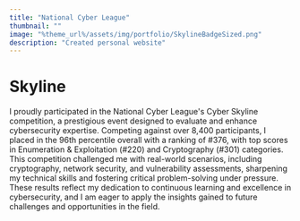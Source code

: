 ```yaml
---
title: "National Cyber League"
thumbnail: ""
image: "%theme_url%/assets/img/portfolio/SkylineBadgeSized.png"
description: "Created personal website"
---
```


# Skyline

I proudly participated in the National Cyber League's Cyber Skyline competition, a prestigious event designed to evaluate and enhance cybersecurity expertise. Competing against over 8,400 participants, I placed in the 96th percentile overall with a ranking of #376, with top scores in Enumeration & Exploitation (#220) and Cryptography (#301)  categories. This competition challenged me with real-world scenarios, including cryptography, network security, and vulnerability assessments, sharpening my technical skills and fostering critical problem-solving under pressure. These results reflect my dedication to continuous learning and excellence in cybersecurity, and I am eager to apply the insights gained to future challenges and opportunities in the field.